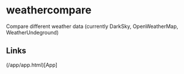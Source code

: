 # weathercompare
Compare different weather data (currently DarkSky, OpenWeatherMap, WeatherUndeground)
## Links
(/app/app.html)[App]
